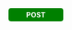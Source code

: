 <!--start-->
<div style="background-color: green; color: white; padding: 5px; width: 100px; text-align: center; font-weight: bold; border-radius: 5px;">
POST
</div>
<!--end-->